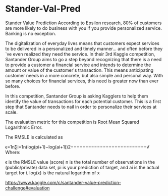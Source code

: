 # Stander-Val-Pred
Stander Value Prediction
According to Epsilon research, 80% of customers are more likely to do business with you if you provide personalized service. Banking is no exception.

The digitalization of everyday lives means that customers expect services to be delivered in a personalized and timely manner… and often before they´ve even realized they need the service. In their 3rd Kaggle competition, Santander Group aims to go a step beyond recognizing that there is a need to provide a customer a financial service and intends to determine the amount or value of the customer's transaction. This means anticipating customer needs in a more concrete, but also simple and personal way. With so many choices for financial services, this need is greater now than ever before.

In this competition, Santander Group is asking Kagglers to help them identify the value of transactions for each potential customer. This is a first step that Santander needs to nail in order to personalize their services at scale.

The evaluation metric for this competition is Root Mean Squared Logarithmic Error.

The RMSLE is calculated as

ϵ=1n∑i=1n(log(pi+1)−log(ai+1))2−−−−−−−−−−−−−−−−−−−−−−−−−−√
Where:

ϵ is the RMSLE value (score)
n is the total number of observations in the (public/private) data set,
pi is your prediction of target, and
ai is the actual target for i. 
log(x) is the natural logarithm of x

https://www.kaggle.com/c/santander-value-prediction-challenge#evaluation
